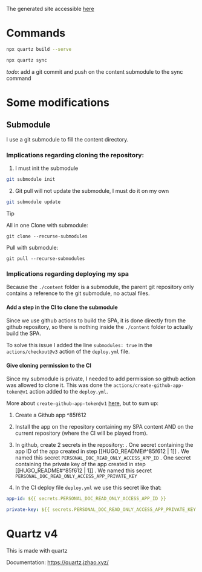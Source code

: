 The generated site accessible [here](https://hbock-42.github.io/personal_documentation)

# Commands

```bash title="run a local server"
npx quartz build --serve
```


```bash title="commit and push your work"
npx quartz sync
```

*todo*: add a git commit and push on the content submodule to the sync command

# Some modifications
## Submodule
I use a git submodule to fill the content directory.

### Implications regarding cloning the repository:

1. I must init the submodule
```bash
git submodule init
```

2. Git pull will not update the submodule, I must do it on my own
```bash
git submodule update
```

> [!TIP]
>All in one
>Clone with submodule:
>```
>git clone --recurse-submodules
>```
>Pull with submodule:
>```
> git pull --recurse-submodules
>```

### Implications regarding deploying my spa
Because the `./content` folder is a submodule, the parent git repository only contains a reference to the git submodule, no actual files.

#### Add a step in the CI to clone the submodule
Since we use github actions to build the SPA, it is done directly from the github repository, so there is nothing inside the `./content` folder to actually build the SPA.

To solve this issue I added the line `submodules: true` in the `actions/checkout@v3` action of the `deploy.yml` file.

#### Give cloning permission to the CI
Since my submodule is private, I needed to add permission so github action was allowed to clone it. This was done the `actions/create-github-app-token@v1` action added to the `deploy.yml`. 

More about `create-github-app-token@v1` [here](https://github.com/actions/create-github-app-token?tab=readme-ov-file), but to sum up:

1. Create a Github app ^85f612

2. Install the app on the repository containing my SPA content AND on the current repository (where the CI will be played from).

3. In github, create 2 secrets in the repository:
	. One secret containing the app ID of the app created in step [[HUGO_README#^85f612 | 1]] . We named this secret `PERSONAL_DOC_READ_ONLY_ACCESS_APP_ID`
	. One secret containing the private key of the app created in step [[HUGO_README#^85f612 | 1]] . We named this secret `PERSONAL_DOC_READ_ONLY_ACCESS_APP_PRIVATE_KEY`

3. In the CI deploy file `deploy.yml` we use this secret like that:

```yaml
app-id: ${{ secrets.PERSONAL_DOC_READ_ONLY_ACCESS_APP_ID }}

private-key: ${{ secrets.PERSONAL_DOC_READ_ONLY_ACCESS_APP_PRIVATE_KEY }}
```


# Quartz v4

This is made with quartz

Documentation: https://quartz.jzhao.xyz/
